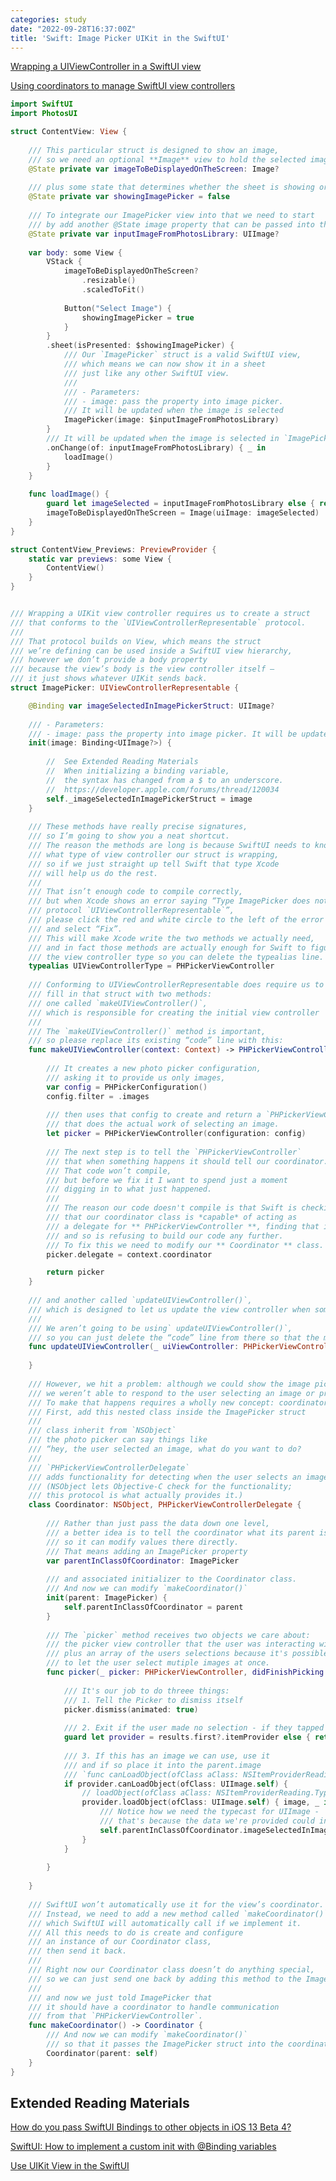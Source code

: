 ```yaml
---
categories: study
date: "2022-09-28T16:37:00Z"
title: 'Swift: Image Picker UIKit in the SwiftUI'
---
```


<!-- markdownlint-disable -->
<html>
<head>
<!-- Primary Meta Tags -->
<title>Swift: Image Picker UIKit in the SwiftUI</title>
<meta name="title" content="Swift: Image Picker UIKit in the SwiftUI">
<meta name="description" content="Swift: Image Picker UIKit in the SwiftUI">

<!-- Open Graph / Facebook -->
<meta property="og:type" content="website">
<meta property="og:url" content="https://yongfrank.github.io/blog/study/2022/09/28/swift-image-picker-and-UIViewController">
<meta property="og:title" content="Swift: Image Picker UIKit in the SwiftUI">
<meta property="og:description" content="Swift: Image Picker UIKit in the SwiftUI">
<meta property="og:image" content="https://raw.githubusercontent.com/yongfrank/blog/main/metadata_img/2022-09-28-swift-image-picker.png">

<!-- Twitter -->
<meta property="twitter:card" content="summary_large_image">
<meta property="twitter:url" content="https://yongfrank.github.io/blog/study/2022/09/28/swift-image-picker-and-UIViewController">
<meta property="twitter:title" content="Swift: Image Picker UIKit in the SwiftUI">
<meta property="twitter:description" content="Swift: Image Picker UIKit in the SwiftUI">
<meta property="twitter:image" content="https://raw.githubusercontent.com/yongfrank/blog/main/metadata_img/2022-09-28-swift-image-picker.png">
</head>
</html>

[Wrapping a UIViewController in a SwiftUI view](https://www.hackingwithswift.com/books/ios-swiftui/wrapping-a-uiviewcontroller-in-a-swiftui-view)

[Using coordinators to manage SwiftUI view controllers](https://www.hackingwithswift.com/books/ios-swiftui/using-coordinators-to-manage-swiftui-view-controllers)

```swift
import SwiftUI
import PhotosUI

struct ContentView: View {
    
    /// This particular struct is designed to show an image,
    /// so we need an optional **Image** view to hold the selected image,
    @State private var imageToBeDisplayedOnTheScreen: Image?
    
    /// plus some state that determines whether the sheet is showing or not.
    @State private var showingImagePicker = false
    
    /// To integrate our ImagePicker view into that we need to start
    /// by add another @State image property that can be passed into the picker:
    @State private var inputImageFromPhotosLibrary: UIImage?
    
    var body: some View {
        VStack {
            imageToBeDisplayedOnTheScreen?
                .resizable()
                .scaledToFit()
            
            Button("Select Image") {
                showingImagePicker = true
            }
        }
        .sheet(isPresented: $showingImagePicker) {
            /// Our `ImagePicker` struct is a valid SwiftUI view,
            /// which means we can now show it in a sheet 
            /// just like any other SwiftUI view.
            ///
            /// - Parameters:
            /// - image: pass the property into image picker. 
            /// It will be updated when the image is selected
            ImagePicker(image: $inputImageFromPhotosLibrary)
        }
        /// It will be updated when the image is selected in `ImagePicker(image:)`
        .onChange(of: inputImageFromPhotosLibrary) { _ in
            loadImage()
        }
    }
    
    func loadImage() {
        guard let imageSelected = inputImageFromPhotosLibrary else { return }
        imageToBeDisplayedOnTheScreen = Image(uiImage: imageSelected)
    }
}

struct ContentView_Previews: PreviewProvider {
    static var previews: some View {
        ContentView()
    }
}


/// Wrapping a UIKit view controller requires us to create a struct
/// that conforms to the `UIViewControllerRepresentable` protocol.
///
/// That protocol builds on View, which means the struct 
/// we’re defining can be used inside a SwiftUI view hierarchy,
/// however we don’t provide a body property
/// because the view’s body is the view controller itself –
/// it just shows whatever UIKit sends back.
struct ImagePicker: UIViewControllerRepresentable {

    @Binding var imageSelectedInImagePickerStruct: UIImage?
    
    /// - Parameters:
    /// - image: pass the property into image picker. It will be updated when the image is selected
    init(image: Binding<UIImage?>) {
        
        //  See Extended Reading Materials
        //  When initializing a binding variable,
        //  the syntax has changed from a $ to an underscore.
        //  https://developer.apple.com/forums/thread/120034
        self._imageSelectedInImagePickerStruct = image
    }
    
    /// These methods have really precise signatures,
    /// so I’m going to show you a neat shortcut.
    /// The reason the methods are long is because SwiftUI needs to know
    /// what type of view controller our struct is wrapping,
    /// so if we just straight up tell Swift that type Xcode 
    /// will help us do the rest.
    ///
    /// That isn’t enough code to compile correctly,
    /// but when Xcode shows an error saying “Type ImagePicker does not conform to
    /// protocol `UIViewControllerRepresentable`”,
    /// please click the red and white circle to the left of the error 
    /// and select “Fix”.
    /// This will make Xcode write the two methods we actually need,
    /// and in fact those methods are actually enough for Swift to figure out
    /// the view controller type so you can delete the typealias line.
    typealias UIViewControllerType = PHPickerViewController
    
    /// Conforming to UIViewControllerRepresentable does require us to
    /// fill in that struct with two methods:
    /// one called `makeUIViewController()`,
    /// which is responsible for creating the initial view controller
    ///
    /// The `makeUIViewController()` method is important,
    /// so please replace its existing “code” line with this:
    func makeUIViewController(context: Context) -> PHPickerViewController {
        
        /// It creates a new photo picker configuration,
        /// asking it to provide us only images,
        var config = PHPickerConfiguration()
        config.filter = .images
        
        /// then uses that config to create and return a `PHPickerViewController`
        /// that does the actual work of selecting an image.
        let picker = PHPickerViewController(configuration: config)
        
        /// The next step is to tell the `PHPickerViewController`
        /// that when something happens it should tell our coordinator.
        /// That code won’t compile,
        /// but before we fix it I want to spend just a moment 
        /// digging in to what just happened.
        ///
        /// The reason our code doesn't compile is that Swift is checking
        /// that our coordinator class is *capable* of acting as
        /// a delegate for ** PHPickerViewController **, finding that it isn't,
        /// and so is refusing to build our code any further.
        /// To fix this we need to modify our ** Coordinator ** class.
        picker.delegate = context.coordinator

        return picker
    }
    
    /// and another called `updateUIViewController()`,
    /// which is designed to let us update the view controller when some SwiftUI state changes.
    ///
    /// We aren’t going to be using` updateUIViewController()`,
    /// so you can just delete the “code” line from there so that the method is empty.
    func updateUIViewController(_ uiViewController: PHPickerViewController, context: Context) {
        
    }
    
    /// However, we hit a problem: although we could show the image picker,
    /// we weren’t able to respond to the user selecting an image or pressing cancel.
    /// To make that happens requires a wholly new concept: coordinators.
    /// First, add this nested class inside the ImagePicker struct
    ///
    /// class inherit from `NSObject`
    /// the photo picker can say things like
    /// “hey, the user selected an image, what do you want to do?
    ///
    /// `PHPickerViewControllerDelegate`
    /// adds functionality for detecting when the user selects an image.
    /// (NSObject lets Objective-C check for the functionality;
    /// this protocol is what actually provides it.)
    class Coordinator: NSObject, PHPickerViewControllerDelegate {
        
        /// Rather than just pass the data down one level,
        /// a better idea is to tell the coordinator what its parent is,
        /// so it can modify values there directly.
        /// That means adding an ImagePicker property
        var parentInClassOfCoordinator: ImagePicker
        
        /// and associated initializer to the Coordinator class.
        /// And now we can modify `makeCoordinator()`
        init(parent: ImagePicker) {
            self.parentInClassOfCoordinator = parent
        }
        
        /// The `picker` method receives two objects we care about:
        /// the picker view controller that the user was interacting with,
        /// plus an array of the users selections because it's possible
        /// to let the user select mutiple images at once.
        func picker(_ picker: PHPickerViewController, didFinishPicking results: [PHPickerResult]) {
            
            /// It's our job to do threee things:
            /// 1. Tell the Picker to dismiss itself
            picker.dismiss(animated: true)
            
            /// 2. Exit if the user made no selection - if they tapped Cancel.
            guard let provider = results.first?.itemProvider else { return }
            
            /// 3. If this has an image we can use, use it
            /// and if so place it into the parent.image
            /// `func canLoadObject(ofClass aClass: NSItemProviderReading.Type) -> Bool`
            if provider.canLoadObject(ofClass: UIImage.self) {
                // loadObject(ofClass aClass: NSItemProviderReading.Type, completionHandler: @escaping @Sendable (NSItemProviderReading?, Error?) -> Void) -> Progress
                provider.loadObject(ofClass: UIImage.self) { image, _ in
                    /// Notice how we need the typecast for UIImage -
                    /// that's because the data we're provided could in theory be anything.
                    self.parentInClassOfCoordinator.imageSelectedInImagePickerStruct = image as? UIImage
                }
            }
                
        }
        
    }
    
    /// SwiftUI won’t automatically use it for the view’s coordinator.
    /// Instead, we need to add a new method called `makeCoordinator()`,
    /// which SwiftUI will automatically call if we implement it.
    /// All this needs to do is create and configure 
    /// an instance of our Coordinator class,
    /// then send it back.
    ///
    /// Right now our Coordinator class doesn’t do anything special,
    /// so we can just send one back by adding this method to the ImagePicker struct:
    ///
    /// and now we just told ImagePicker that
    /// it should have a coordinator to handle communication
    /// from that `PHPickerViewController`.
    func makeCoordinator() -> Coordinator {
        /// And now we can modify `makeCoordinator()`
        /// so that it passes the ImagePicker struct into the coordinator, like this:
        Coordinator(parent: self)
    }
}
```

## Extended Reading Materials

[How do you pass SwiftUI Bindings to other objects in iOS 13 Beta 4?](https://developer.apple.com/forums/thread/120034)

[SwiftUI: How to implement a custom init with @Binding variables](https://developer.apple.com/forums/thread/120034)

[Use UIKit View in the SwiftUI](https://www.fatbobman.com/posts/uikitInSwiftUI/)